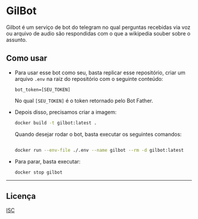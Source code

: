 # GilBot

Gilbot é um serviço de bot do telegram no qual perguntas recebidas via voz ou arquivo de audio são respondidas com o que a wikipedia souber sobre o assunto.

## Como usar

- Para usar esse bot como seu, basta replicar esse repositório, criar um arquivo `.env` na raiz do repositório com o seguinte conteúdo:

  ```
  bot_token=[SEU_TOKEN]
  ```

  No qual `[SEU_TOKEN]` é o token retornado pelo Bot Father.

- Depois disso, precisamos criar a imagem:

  ```bash
  docker build -t gilbot:latest .
  ```

  Quando desejar rodar o bot, basta executar os seguintes comandos:

  ```bash

  docker run --env-file ./.env --name gilbot --rm -d gilbot:latest
  ```

- Para parar, basta executar:

  ```bash
  docker stop gilbot
  ```

---

## Licença

[ISC](./LICENSE)

```

```
